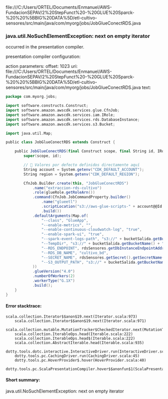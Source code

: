 file:///C:/Users/ORTEL/Documents/Enmanuel/AWS-FundacionSEPAV/2%20StepFunct%20-%20GLUE%20Sparck-%20%20%5BBIG%20DATA%5D/etl-cultivo-sensores/src/main/java/com/myorg/jobs/JobGlueConectRDS.java
### java.util.NoSuchElementException: next on empty iterator

occurred in the presentation compiler.

presentation compiler configuration:


action parameters:
offset: 1023
uri: file:///C:/Users/ORTEL/Documents/Enmanuel/AWS-FundacionSEPAV/2%20StepFunct%20-%20GLUE%20Sparck-%20%20%5BBIG%20DATA%5D/etl-cultivo-sensores/src/main/java/com/myorg/jobs/JobGlueConectRDS.java
text:
```scala
package com.myorg.jobs;

import software.constructs.Construct;
import software.amazon.awscdk.services.glue.CfnJob;
import software.amazon.awscdk.services.iam.IRole;
import software.amazon.awscdk.services.rds.DatabaseInstance;
import software.amazon.awscdk.services.s3.Bucket;

import java.util.Map;

public class JobGlueConectRDS extends Construct {

    public JobGlueConectRDS(final Construct scope, final String id, IRole glueRole, DatabaseInstance rdsSensores, Bucket bucketSalida) {
        super(scope, id);

        // 🎯 Valores por defecto definidos directamente aquí
        String account = System.getenv("CDK_DEFAULT_ACCOUNT");
        String region = System.getenv("CDK_DEFAULT_REGION");

        CfnJob.Builder.create(this, "JobGlueConectRDS")
            .name("extraccion-rds-cultivo")
            .role(glueRole.getRoleArn())
            .command(CfnJob.JobCommandProperty.builder()
                .name("glueetl")
                .scriptLocation("s3://aws-glue-scripts-" + account@@Id + "-" + region + "/scripts/extract-cultivo-rds-to-s3.scala")
                .build())
            .defaultArguments(Map.of(
                "--class", "GlueApp",
                "--enable-metrics", "",
                "--enable-continuous-cloudwatch-log", "true",
                "--enable-spark-ui", "true",
                "--spark-event-logs-path", "s3://" + bucketSalida.getBucketName() + "/sparkHistoryLogs/",
                "--TempDir", "s3://" + bucketSalida.getBucketName() + "/temporary/",
                "--RDS_ENDPOINT", rdsSensores.getDbInstanceEndpointAddress(),
                "--RDS_DB_NAME", "cultivo_bd",
                "--SECRET_NAME", rdsSensores.getSecret().getSecretName(),
                "--S3_OUTPUT_PATH", "s3://" + bucketSalida.getBucketName() + "/raw-data/"
            ))
            .glueVersion("4.0")
            .numberOfWorkers(2)
            .workerType("G.1X")
            .build();
    }
}

```



#### Error stacktrace:

```
scala.collection.Iterator$$anon$19.next(Iterator.scala:973)
	scala.collection.Iterator$$anon$19.next(Iterator.scala:971)
	scala.collection.mutable.MutationTracker$CheckedIterator.next(MutationTracker.scala:76)
	scala.collection.IterableOps.head(Iterable.scala:222)
	scala.collection.IterableOps.head$(Iterable.scala:222)
	scala.collection.AbstractIterable.head(Iterable.scala:935)
	dotty.tools.dotc.interactive.InteractiveDriver.run(InteractiveDriver.scala:164)
	dotty.tools.pc.CachingDriver.run(CachingDriver.scala:45)
	dotty.tools.pc.HoverProvider$.hover(HoverProvider.scala:40)
	dotty.tools.pc.ScalaPresentationCompiler.hover$$anonfun$1(ScalaPresentationCompiler.scala:389)
```
#### Short summary: 

java.util.NoSuchElementException: next on empty iterator